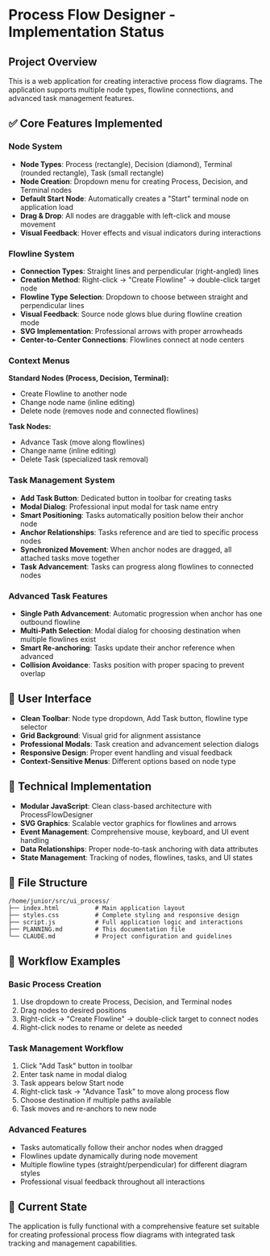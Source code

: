# Process Flow Designer - Implementation Status

## Project Overview
This is a web application for creating interactive process flow diagrams. The application supports multiple node types, flowline connections, and advanced task management features.

## ✅ Core Features Implemented

### Node System
- **Node Types**: Process (rectangle), Decision (diamond), Terminal (rounded rectangle), Task (small rectangle)
- **Node Creation**: Dropdown menu for creating Process, Decision, and Terminal nodes
- **Default Start Node**: Automatically creates a "Start" terminal node on application load
- **Drag & Drop**: All nodes are draggable with left-click and mouse movement
- **Visual Feedback**: Hover effects and visual indicators during interactions

### Flowline System
- **Connection Types**: Straight lines and perpendicular (right-angled) lines
- **Creation Method**: Right-click → "Create Flowline" → double-click target node
- **Flowline Type Selection**: Dropdown to choose between straight and perpendicular lines
- **Visual Feedback**: Source node glows blue during flowline creation mode
- **SVG Implementation**: Professional arrows with proper arrowheads
- **Center-to-Center Connections**: Flowlines connect at node centers

### Context Menus
**Standard Nodes (Process, Decision, Terminal):**
- Create Flowline to another node
- Change node name (inline editing)
- Delete node (removes node and connected flowlines)

**Task Nodes:**
- Advance Task (move along flowlines)
- Change name (inline editing)  
- Delete Task (specialized task removal)

### Task Management System
- **Add Task Button**: Dedicated button in toolbar for creating tasks
- **Modal Dialog**: Professional input modal for task name entry
- **Smart Positioning**: Tasks automatically position below their anchor node
- **Anchor Relationships**: Tasks reference and are tied to specific process nodes
- **Synchronized Movement**: When anchor nodes are dragged, all attached tasks move together
- **Task Advancement**: Tasks can progress along flowlines to connected nodes

### Advanced Task Features
- **Single Path Advancement**: Automatic progression when anchor has one outbound flowline
- **Multi-Path Selection**: Modal dialog for choosing destination when multiple flowlines exist
- **Smart Re-anchoring**: Tasks update their anchor reference when advanced
- **Collision Avoidance**: Tasks position with proper spacing to prevent overlap

## 🎨 User Interface
- **Clean Toolbar**: Node type dropdown, Add Task button, flowline type selector
- **Grid Background**: Visual grid for alignment assistance
- **Professional Modals**: Task creation and advancement selection dialogs
- **Responsive Design**: Proper event handling and visual feedback
- **Context-Sensitive Menus**: Different options based on node type

## 🔧 Technical Implementation
- **Modular JavaScript**: Clean class-based architecture with ProcessFlowDesigner
- **SVG Graphics**: Scalable vector graphics for flowlines and arrows
- **Event Management**: Comprehensive mouse, keyboard, and UI event handling
- **Data Relationships**: Proper node-to-task anchoring with data attributes
- **State Management**: Tracking of nodes, flowlines, tasks, and UI states

## 📁 File Structure
```
/home/junior/src/ui_process/
├── index.html          # Main application layout
├── styles.css          # Complete styling and responsive design
├── script.js           # Full application logic and interactions
├── PLANNING.md         # This documentation file
└── CLAUDE.md           # Project configuration and guidelines
```

## 🚀 Workflow Examples

### Basic Process Creation
1. Use dropdown to create Process, Decision, and Terminal nodes
2. Drag nodes to desired positions
3. Right-click → "Create Flowline" → double-click target to connect nodes
4. Right-click nodes to rename or delete as needed

### Task Management Workflow
1. Click "Add Task" button in toolbar
2. Enter task name in modal dialog
3. Task appears below Start node
4. Right-click task → "Advance Task" to move along process flow
5. Choose destination if multiple paths available
6. Task moves and re-anchors to new node

### Advanced Features
- Tasks automatically follow their anchor nodes when dragged
- Flowlines update dynamically during node movement
- Multiple flowline types (straight/perpendicular) for different diagram styles
- Professional visual feedback throughout all interactions

## 🎯 Current State
The application is fully functional with a comprehensive feature set suitable for creating professional process flow diagrams with integrated task tracking and management capabilities.
